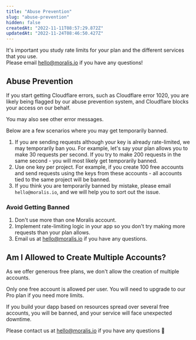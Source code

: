 ```yaml
---
title: "Abuse Prevention"
slug: "abuse-prevention"
hidden: false
createdAt: "2022-11-11T08:57:29.872Z"
updatedAt: "2022-11-24T08:46:50.427Z"
---
```

It's important you study rate limits for your plan and the different services that you use.  
Please email [hello@moralis.io](mailto:hello@moralis.io) if you have any questions!

## Abuse Prevention

If you start getting Cloudflare errors, such as Cloudflare error 1020, you are likely being flagged by our abuse prevention system, and Cloudflare blocks your access on our behalf.

You may also see other error messages.

Below are a few scenarios where you may get temporarily banned.

1. If you are sending requests although your key is already rate-limited, we may temporarily ban you. For example, let's say your plan allows you to make 30 requests per second. If you try to make 200 requests in the same second - you will most likely get temporarily banned.
2. Use one key per project. For example, if you create 100 free accounts and send requests using the keys from these accounts - all accounts tied to the same project will be banned.
3. If you think you are temporarily banned by mistake, please email `hello@moralis.io`, and we will help you to sort out the issue.

### Avoid Getting Banned

1. Don't use more than one Moralis account.
2. Implement rate-limiting logic in your app so you don't try making more requests than your plan allows.
3. Email us at [hello@moralis.io](mailto:hello@moralis.io) if you have any questions.

## Am I Allowed to Create Multiple Accounts?

As we offer generous free plans, we don't allow the creation of multiple accounts.

Only one free account is allowed per user. You will need to upgrade to our Pro plan if you need more limits.

If you build your dapp based on resources spread over several free accounts, you will be banned, and your service will face unexpected downtime.

Please contact us at hello@moralis.io if you have any questions 🙌
